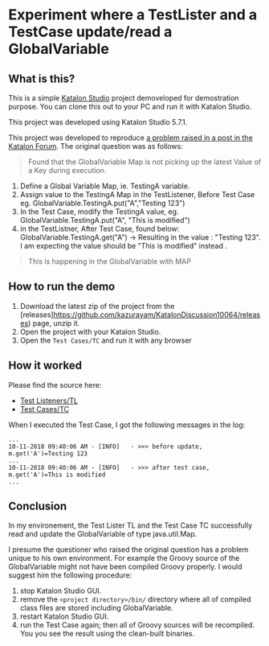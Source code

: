 Experiment where a TestLister and a TestCase update/read a GlobalVariable
==============

## What is this?

This is a simple [Katalon Studio](https://www.katalon.com/) project demoveloped for demostration purpose. You can clone this out to your PC and run it with Katalon Studio.

This project was developed using Katalon Studio 5.7.1.

This project was developed to reproduce [a problem raised in a post in the Katalon Forum](https://forum.katalon.com/discussion/10064/globalvariable-map-is-not-picking-up-the-latest-key-value). The original question was as follows:

>Found that the GlobalVariable Map is not picking up the latest Value of a Key during execution.
1. Define a Global Variable Map, ie. TestingA variable.
2. Assign value to the TestingA Map in the TestListener, Before Test Case
eg. GlobalVariable.TestingA.put("A","Testing 123")
3. In the Test Case, modify the TestingA value, eg. GlobalVariable.TestingA.put("A", "This is modified")
4. in the TestListner, After Test Case, found below:
GlobalVariable.TestingA.get("A") -> Resulting in the value : "Testing 123". I am expecting the value should be "This is modified" instead .
>
>This is happening in the GlobalVariable with MAP

## How to run the demo
1. Download the latest zip of the project from the  [releases]https://github.com/kazurayam/KatalonDiscussion10064/releases) page, unzip it.
2. Open the project with your Katalon Studio.
3. Open the `Test Cases/TC` and run it with any browser

## How it worked

Please find the source here:

- [Test Listeners/TL](Test%20Listeners/TL.groovy)
- [Test Cases/TC](Scripts/TC/Script1539216962665.groovy)

When I executed the Test Case, I got the following messages in the log:

```
...
10-11-2018 09:40:06 AM - [INFO]   - >>> before update, m.get('A')=Testing 123
...
10-11-2018 09:40:06 AM - [INFO]   - >>> after test case, m.get('A')=This is modified
...
```

## Conclusion

In my environement, the Test Lister TL and the Test Case TC successfully read and update the GlobalVariable of type java.util.Map.

I presume the questioner who raised the original question has a problem unique to his own environment. For example the Groovy source of the GlobalVariable might not have been compiled Groovy properly. I would suggest him the following procedure:

1. stop Katalon Studio GUI.
2. remove the `<project directory>/bin/` directory where all of compiled class files are stored including GlobalVariable.
2. restart Katalon Studio GUI.
3. run the Test Case again; then all of Groovy sources will be recompiled. You you see the result using the clean-built binaries.
